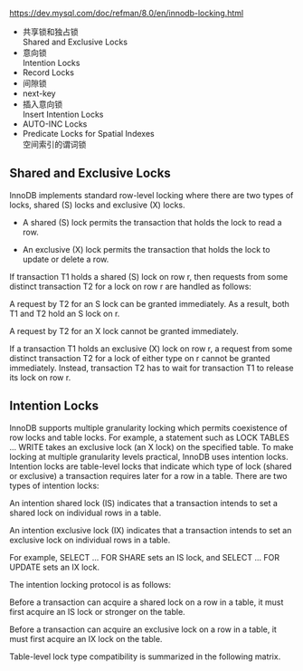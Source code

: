 https://dev.mysql.com/doc/refman/8.0/en/innodb-locking.html

- 共享锁和独占锁  
  Shared and Exclusive Locks
- 意向锁  
  Intention Locks
- Record Locks
- 间隙锁
- next-key
- 插入意向锁  
  Insert Intention Locks
- AUTO-INC Locks  
- Predicate Locks for Spatial Indexes  
  空间索引的谓词锁


## Shared and Exclusive Locks

InnoDB implements standard row-level locking where there are two types of locks, shared (S) locks and exclusive (X) locks.

- A shared (S) lock permits the transaction that holds the lock to read a row.

- An exclusive (X) lock permits the transaction that holds the lock to update or delete a row.

If transaction T1 holds a shared (S) lock on row r, then requests from some distinct transaction T2 for a lock on row r are handled as follows:

A request by T2 for an S lock can be granted immediately. As a result, both T1 and T2 hold an S lock on r.

A request by T2 for an X lock cannot be granted immediately.

If a transaction T1 holds an exclusive (X) lock on row r, a request from some distinct transaction T2 for a lock of either type on r cannot be granted immediately. Instead, transaction T2 has to wait for transaction T1 to release its lock on row r.

## Intention Locks

InnoDB supports multiple granularity locking which permits coexistence of row locks and table locks. For example, a statement such as LOCK TABLES ... WRITE takes an exclusive lock (an X lock) on the specified table. To make locking at multiple granularity levels practical, InnoDB uses intention locks. Intention locks are table-level locks that indicate which type of lock (shared or exclusive) a transaction requires later for a row in a table. There are two types of intention locks:

An intention shared lock (IS) indicates that a transaction intends to set a shared lock on individual rows in a table.

An intention exclusive lock (IX) indicates that a transaction intends to set an exclusive lock on individual rows in a table.

For example, SELECT ... FOR SHARE sets an IS lock, and SELECT ... FOR UPDATE sets an IX lock.

The intention locking protocol is as follows:

Before a transaction can acquire a shared lock on a row in a table, it must first acquire an IS lock or stronger on the table.

Before a transaction can acquire an exclusive lock on a row in a table, it must first acquire an IX lock on the table.

Table-level lock type compatibility is summarized in the following matrix.

